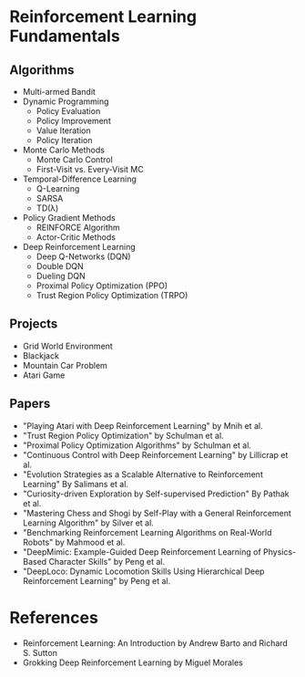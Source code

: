 # Reinforcement Learning Fundamentals

## Algorithms
- Multi-armed Bandit
- Dynamic Programming
  - Policy Evaluation
  - Policy Improvement
  - Value Iteration
  - Policy Iteration
- Monte Carlo Methods
  - Monte Carlo Control
  - First-Visit vs. Every-Visit MC
- Temporal-Difference Learning
  - Q-Learning
  - SARSA
  - TD(λ)
- Policy Gradient Methods
  - REINFORCE Algorithm
  - Actor-Critic Methods
- Deep Reinforcement Learning
  - Deep Q-Networks (DQN)
  - Double DQN
  - Dueling DQN
  - Proximal Policy Optimization (PPO)
  - Trust Region Policy Optimization (TRPO)

## Projects
- Grid World Environment
- Blackjack
- Mountain Car Problem
- Atari Game

## Papers
- "Playing Atari with Deep Reinforcement Learning" by Mnih et al.
- "Trust Region Policy Optimization" by Schulman et al.
- "Proximal Policy Optimization Algorithms" by Schulman et al.
- "Continuous Control with Deep Reinforcement Learning" by Lillicrap et al.
- "Evolution Strategies as a Scalable Alternative to Reinforcement Learning" By Salimans et al.
- "Curiosity-driven Exploration by Self-supervised Prediction" By Pathak et al.
- "Mastering Chess and Shogi by Self-Play with a General Reinforcement Learning Algorithm" by Silver et al.
- "Benchmarking Reinforcement Learning Algorithms on Real-World Robots" by Mahmood et al.
- "DeepMimic: Example-Guided Deep Reinforcement Learning of Physics-Based Character Skills" by Peng et al.
- "DeepLoco: Dynamic Locomotion Skills Using Hierarchical Deep Reinforcement Learning" by Peng et al.

# References
- Reinforcement Learning: An Introduction by Andrew Barto and Richard S. Sutton
- Grokking Deep Reinforcement Learning by Miguel Morales
